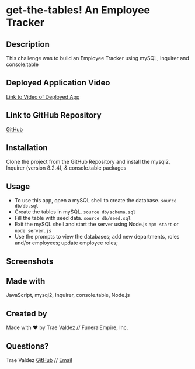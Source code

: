 # get-the-tables! An Employee Tracker

## Description
This challenge was to build an Employee Tracker using mySQL, Inquirer and console.table

## Deployed Application Video
[Link to Video of Deployed App](https://drive.google.com/file/d/1EmWTjNPNEfDT2wT5-UUkZlZw6_Lbhw9B/view)

## Link to GitHub Repository
[GitHub](https://github.com/traevaldez/get-the-tables)

## Installation
Clone the project from the GitHub Repository and install the mysql2, Inquirer (version 8.2.4), & console.table packages

## Usage
- To use this app, open a mySQL shell to create the database. `source db/db.sql`
- Create the tables in mySQL. `source db/schema.sql`
- Fill the table with seed data. `source db/seed.sql`
- Exit the mySQL shell and start the server using Node.js `npm start` or `node server.js`
- Use the prompts to view the databases; add new departments, roles and/or employees; update employee roles; 

## Screenshots

## Made with
JavaScript, mysql2, Inquirer, console.table, Node.js

## Created by
Made with ♥ by Trae Valdez // FuneralEmpire, Inc.

## Questions?
Trae Valdez [GitHub](https://www.github.com/traevaldez) // [Email](mailto:mrtraevaldez@gmail.com)